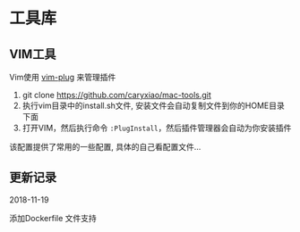 # 工具库

## VIM工具

Vim使用 [vim-plug](https://github.com/junegunn/vim-plug) 来管理插件



1. git clone https://github.com/caryxiao/mac-tools.git
2. 执行vim目录中的install.sh文件, 安装文件会自动复制文件到你的HOME目录下面
3. 打开VIM，然后执行命令 `:PlugInstall`，然后插件管理器会自动为你安装插件



该配置提供了常用的一些配置, 具体的自己看配置文件...

## 更新记录

2018-11-19

添加Dockerfile 文件支持
